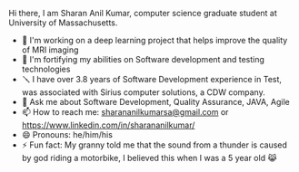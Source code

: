 Hi there, I am Sharan Anil Kumar, computer science graduate student at University of Massachusetts. 

- 🔭 I'm working on a deep learning project that helps improve the quality of MRI imaging
- 🌱 I'm fortifying my abilities on Software development and testing technologies
- 🪛 I have over 3.8 years of Software Development experience in Test, was associated with Sirius computer solutions, a CDW company.
- 💬 Ask me about Software Development, Quality Assurance, JAVA, Agile
- 📫 How to reach me: sharananilkumarsa@gmail.com or https://www.linkedin.com/in/sharananilkumar/
- 😄 Pronouns: he/him/his
- ⚡ Fun fact: My granny told me that the sound from a thunder is caused by god riding a motorbike, I believed this when I was a 5 year old 😹


